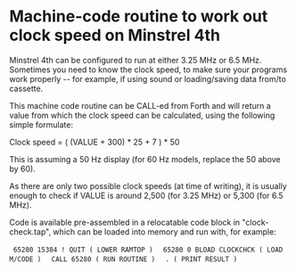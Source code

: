 # Machine-code routine to work out clock speed on Minstrel 4th

Minstrel 4th can be configured to run at either 3.25 MHz or 6.5 MHz. Sometimes you need to know the clock speed, to make sure your programs work properly -- for example, if using sound or loading/saving data from/to cassette.

This machine code routine can be CALL-ed from Forth and will return a value from which the clock speed can be calculated, using the following simple formulate:

Clock speed = ( (VALUE + 300) * 25 + 7 ) * 50

This is assuming a 50 Hz display (for 60 Hz models, replace the 50 above by 60).

As there are only two possible clock speeds (at time of writing), it is usually enough to check if VALUE is around 2,500 (for 3.25 MHz) or 5,300 (for 6.5 MHz).

Code is available pre-assembled in a relocatable code block in "clock-check.tap", which can be loaded into memory and run with, for example:

`  65280 15384 ! QUIT ( LOWER RAMTOP ) `
`  65280 0 BLOAD CLOCKCHCK ( LOAD M/CODE )`
`  CALL 65280 ( RUN ROUTINE )`
`  . ( PRINT RESULT )`



